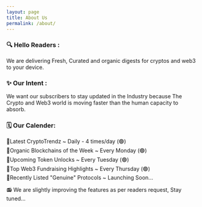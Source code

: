 ```yaml
---
layout: page
title: About Us
permalink: /about/
---
```


### 🔍 Hello Readers :

We are delivering Fresh, Curated and organic digests for cryptos and web3 to your device.  

### ✨ Our Intent :

We want our subscribers to stay updated in the Industry because The Crypto and Web3 world is moving faster than the human capacity to absorb.

### 🗓️ Our Calender:

🔹Latest CryptoTrendz ~ Daily - 4 times/day (🟢)  
🔹Organic Blockchains of the Week ~ Every Monday (🟢)  
🔹Upcoming Token Unlocks ~ Every Tuesday (🟢)  
🔹Top Web3 Fundraising Highlights ~ Every Thursday (🟢)  
🔹Recently Listed "Genuine" Protocols ~ Launching Soon...  
  
📻 We are slightly improving the features as per readers request, Stay tuned...
